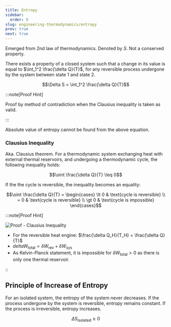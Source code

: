 ```yaml
---
title: Entropy
sidebar:
  order: 9
slug: engineering-thermodynamics/entropy
prev: true
next: true
---
```


Emerged from 2nd law of thermodynamics. Denoted by $S$. Not a conserved property.

There exists a property of a closed system such that a change in its value is equal to $\int_1^2 \frac{\delta Q}{T}$, for any reversible process undergone by the system between state 1 and state 2.

```math
\Delta S = \int_1^2 \frac{\delta Q}{T}
```

:::note[Proof Hint]

Proof by method of contradiction when the Clausius inequality is taken as valid.

:::

Absolute value of entropy cannot be found from the above equation.

### Clausius Inequality

Aka. Clausius theorem. For a thermodynamic system exchanging heat with external thermal reservoirs, and undergoing a thermodynamic cycle, the following inequality holds:

```math
\oint \frac{\delta Q}{T} \leq 0
```

If the the cycle is reversible, the inequality becomes an equality:

```math
\oint \frac{\delta Q}{T} = \begin{cases}
\lt 0 & \text{cycle is reversible} \\
= 0 & \text{cycle is reversible} \\
\gt 0 & \text{cycle is impossible}
\end{cases}
```

:::note[Proof Hint]

![Proof - Clausius Inequality](./images/clausius-inequality.jpg)

- For the reversible heat engine: $\frac{\delta Q_H}{T_H} = \frac{\delta Q}{T}$
- $delta W_\text{total} = \delta W_\text{rev} + \delta W_\text{sys}$
- As Kelvin-Planck statement, it is impossible for $\delta W_\text{total} \gt 0$ as there is only one thermal reservoir.

::

## Principle of Increase of Entropy

For an isolated system, the entropy of the system never decreases. If the process undergone by the system is reversible, entropy remains constant. If the process is irreversible, entropy increases.

```math
\Delta S_\text{isolated} \geq 0
```
